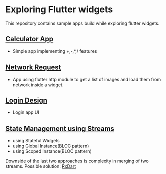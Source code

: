 # Exploring Flutter widgets

This repository contains sample apps build while exploring flutter widgets.

## [Calculator App](https://github.com/chauhan-abhi/flutter_starter_experiments/tree/master/calculatorapp)
- Simple app implementing +,-,*,/ features

## [Network Request](https://github.com/chauhan-abhi/flutter_starter_experiments/tree/master/http_requests_flutter)
- App using flutter http module to get a list of images and load them from network inside a widget.

## [Login Design](https://github.com/chauhan-abhi/flutter_starter_experiments/tree/master/login_app_flutter)
- Login app UI

## [State Management using Streams](https://github.com/chauhan-abhi/flutter_starter_experiments/tree/master/login_stateful)
  - using Stateful Widgets
  - using Global Instance(BLOC pattern) 
  - using Scoped Instance(BLOC pattern)
  
  Downside of the last two approaches is complexity in merging of two streams.
  Possible solution: [RxDart](https://github.com/ReactiveX/rxdart)
